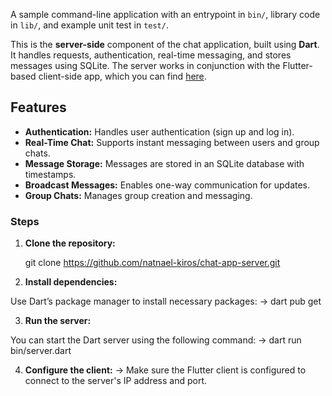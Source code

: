 A sample command-line application with an entrypoint in `bin/`, library code
in `lib/`, and example unit test in `test/`.

This is the **server-side** component of the chat application, built using **Dart**. It handles requests, authentication, real-time messaging, and stores messages using SQLite. The server works in conjunction with the Flutter-based client-side app, which you can find [here](https://github.com/natnael-kiros/chat-app-2.0).

## Features

- **Authentication:** Handles user authentication (sign up and log in).
- **Real-Time Chat:** Supports instant messaging between users and group chats.
- **Message Storage:** Messages are stored in an SQLite database with timestamps.
- **Broadcast Messages:** Enables one-way communication for updates.
- **Group Chats:** Manages group creation and messaging.

### Steps

1. **Clone the repository:**

   git clone https://github.com/natnael-kiros/chat-app-server.git

2. **Install dependencies:**

Use Dart’s package manager to install necessary packages:
-> dart pub get

3. **Run the server:**

You can start the Dart server using the following command:
-> dart run bin/server.dart

4. **Configure the client:**
   -> Make sure the Flutter client is configured to connect to the server's IP address and port.
